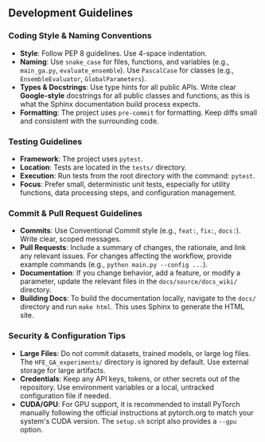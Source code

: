 ## Development Guidelines

### Coding Style & Naming Conventions
- **Style**: Follow PEP 8 guidelines. Use 4-space indentation.
- **Naming**: Use `snake_case` for files, functions, and variables (e.g., `main_ga.py`, `evaluate_ensemble`). Use `PascalCase` for classes (e.g., `EnsembleEvaluator`, `GlobalParameters`).
- **Types & Docstrings**: Use type hints for all public APIs. Write clear **Google-style** docstrings for all public classes and functions, as this is what the Sphinx documentation build process expects.
- **Formatting**: The project uses `pre-commit` for formatting. Keep diffs small and consistent with the surrounding code.

### Testing Guidelines
- **Framework**: The project uses `pytest`.
- **Location**: Tests are located in the `tests/` directory.
- **Execution**: Run tests from the root directory with the command: `pytest`.
- **Focus**: Prefer small, deterministic unit tests, especially for utility functions, data processing steps, and configuration management.

### Commit & Pull Request Guidelines
- **Commits**: Use Conventional Commit style (e.g., `feat:`, `fix:`, `docs:`). Write clear, scoped messages.
- **Pull Requests**: Include a summary of changes, the rationale, and link any relevant issues. For changes affecting the workflow, provide example commands (e.g., `python main.py --config ...`).
- **Documentation**: If you change behavior, add a feature, or modify a parameter, update the relevant files in the `docs/source/docs_wiki/` directory.
- **Building Docs**: To build the documentation locally, navigate to the `docs/` directory and run `make html`. This uses Sphinx to generate the HTML site.

### Security & Configuration Tips
- **Large Files**: Do not commit datasets, trained models, or large log files. The `HFE_GA_experiments/` directory is ignored by default. Use external storage for large artifacts.
- **Credentials**: Keep any API keys, tokens, or other secrets out of the repository. Use environment variables or a local, untracked configuration file if needed.
- **CUDA/GPU**: For GPU support, it is recommended to install PyTorch manually following the official instructions at pytorch.org to match your system's CUDA version. The `setup.sh` script also provides a `--gpu` option.